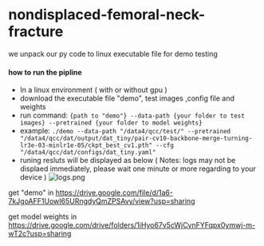 # nondisplaced-femoral-neck-fracture
we unpack our py code to linux executable file for demo testing
#### how to run the pipline
- In a linux environment ( with or without gpu )
- download the executable file "demo", test images ,config file and weights
- run command: 
	```{path to "demo"} --data-path {your folder to test images} --pretrained {your folder to model weights}```
- example: 
```./demo --data-path "/data4/qcc/test/" --pretrained "/data4/qcc/dat/output/dat_tiny/pair-cv10-backbone-merge-turning-lr3e-03-minlr1e-05/ckpt_best_cv1.pth" --cfg "/data4/qcc/dat/configs/dat_tiny.yaml"```
- runing resluts will be displayed as below ( Notes: logs may not be displaed immediately, please wait one minute or more regarding to your device )
![logs.png](https://upload-images.jianshu.io/upload_images/10447075-3ed7051fd61d66c7.png?imageMogr2/auto-orient/strip%7CimageView2/2/w/1240)

get "demo" in  https://drive.google.com/file/d/1a6-7kJgoAFF1UowI65URngdyQmZPSAvy/view?usp=sharing

get model weights in https://drive.google.com/drive/folders/1iHyo67v5cWjCvnFYFqpx0ymwj-m-wT2c?usp=sharing
